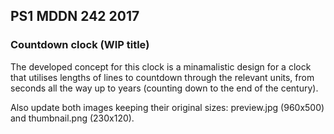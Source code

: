 ## PS1 MDDN 242 2017

### Countdown clock (WIP title)

The developed concept for this clock is a minamalistic design for a clock that utilises lengths of lines to countdown through the relevant units, from seconds all the way up to years (counting down to the end of the century).

Also update both images keeping their original sizes:
preview.jpg (960x500) and thumbnail.png (230x120).